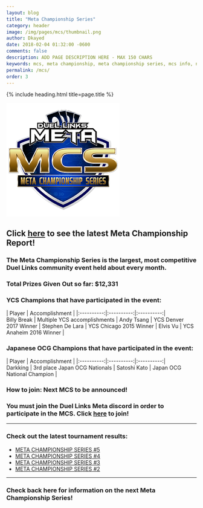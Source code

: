 ```yaml
---
layout: blog
title: "Meta Championship Series"
category: header
image: /img/pages/mcs/thumbnail.png
author: Dkayed
date: 2018-02-04 01:32:00 -0600
comments: false
description: ADD PAGE DESCRIPTION HERE - MAX 150 CHARS
keywords: mcs, meta championship, meta championship series, mcs info, next mcs, mcs time
permalink: /mcs/
order: 3
---
```


{% include heading.html title=page.title %}

<div>
    <img src="/img/logos/mcs_logo.png" class="mx-auto d-block">
</div>

## Click [here](/tournaments/meta-championship-series/5/) to see the latest Meta Championship Report!

### The Meta Championship Series is the largest, most competitive Duel Links community event held about every month.

### Total Prizes Given Out so far: $12,331

### YCS Champions that have participated in the event:
| Player | Accomplishment | 
|:----------:|:----------:|:----------:|   
Billy Break | Multiple YCS accomplishments |
Andy Tsang | YCS Denver 2017 Winner |
Stephen De Lara | YCS Chicago 2015 Winner |
Elvis Vu | YCS Anaheim 2016 Winner |

### Japanese OCG Champions that have participated in the event:
| Player | Accomplishment | 
|:----------:|:----------:|:----------:|    
Darkking | 3rd place Japan OCG Nationals |
Satoshi Kato | Japan OCG National Champion |

### How to join: Next MCS to be announced!
### You must join the Duel Links Meta discord in order to participate in the MCS. Click [here](/discord/) to join!

-------------

<div class="section center">
    <h3>Check out the latest tournament results:</h3>
    <ul>
        <li><a href="/tournaments/meta-championship-series/5/">META CHAMPIONSHIP SERIES #5</a></li>
        <li><a href="/tournaments/meta-championship-series/4/">META CHAMPIONSHIP SERIES #4</a></li>
        <li><a href="/tournaments/meta-championship-series/3/">META CHAMPIONSHIP SERIES #3</a></li>
        <li><a href="/tournaments/meta-championship-series/2/">META CHAMPIONSHIP SERIES #2</a></li>
    </ul>     
</div>

-------------

### Check back here for information on the next Meta Championship Series!